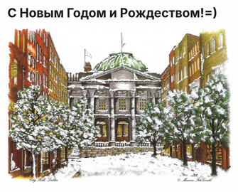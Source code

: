 # C Новым Годом и Рождеством!=)

[![Поздравляем!](05.jpg)](https://www.youtube.com/watch?v=9sDt-CY2_VQ)